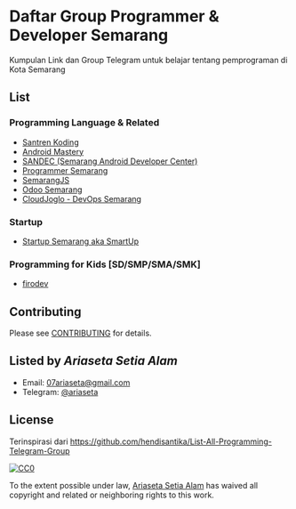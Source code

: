 # Daftar Group Programmer & Developer Semarang

Kumpulan Link dan Group Telegram untuk belajar tentang pemprograman di Kota Semarang

## List

### Programming Language & Related

  + [Santren Koding](https://t.me/santrenkoding)
  + [Android Mastery](https://t.me/androidmastery)
  + [SANDEC (Semarang Android Developer Center)](https://t.me/AndroidSemarang)
  + [Programmer Semarang](https://t.me/programersemarangraya)
  + [SemarangJS](https://t.me/semarangjs)
  + [Odoo Semarang](https://t.me/odoosemarang)
  + [CloudJoglo - DevOps Semarang](https://t.me/cloudjoglo)
  
### Startup

  + [Startup Semarang aka SmartUp](http://semarangstartup.com/)
  
### Programming for Kids [SD/SMP/SMA/SMK]

  + [firodev](https://t.me/firodev)
  





## Contributing
Please see [CONTRIBUTING](CONTRIBUTING.md) for details.

## Listed by *Ariaseta Setia Alam*
- Email: 07ariaseta@gmail.com
- Telegram: [@ariaseta](https://t.me/ariaseta)

## License

Terinspirasi dari https://github.com/hendisantika/List-All-Programming-Telegram-Group

[![CC0](https://i.creativecommons.org/p/zero/1.0/88x31.png)](https://creativecommons.org/publicdomain/zero/1.0/)

To the extent possible under law, [Ariaseta Setia Alam](https://github.com/ariaseta) has waived all copyright and related or neighboring rights to this work.
